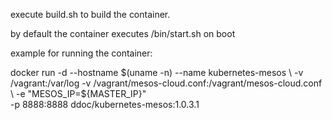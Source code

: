 execute build.sh to build the container.

by default the container executes /bin/start.sh on boot

example for running the container:

  docker run -d --hostname $(uname -n) --name kubernetes-mesos \
    -v /vagrant:/var/log -v /vagrant/mesos-cloud.conf:/vagrant/mesos-cloud.conf \
    -e "MESOS_IP=${MASTER_IP}" \
    -p 8888:8888 ddoc/kubernetes-mesos:1.0.3.1 

